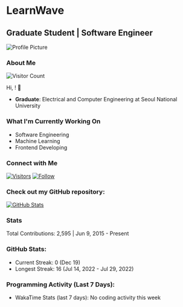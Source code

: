 # LearnWave
## Graduate Student | Software Engineer

![Profile Picture](banner.jpg)

### About Me
![Visitor Count](https://img.shields.io/badge/visitors-22421-blue)

Hi, ! 👋

- **Graduate**: Electrical and Computer Engineering at Seoul National University

### What I'm Currently Working On
- Software Engineering
- Machine Learning
- Frontend Developing

### Connect with Me
[![Visitors](badge-for-visitors)](link-to-profile) [![Follow](badge-for-follow)](link-to-follow)

### Check out my GitHub repository:
<div>
  <p>
    <a href="https://github.com/acensia/FasWeb">
      <img src="https://github-readme-stats.vercel.app/api/pin/?username=acensia&repo=FasWeb" alt="GitHub Stats" />
    </a>
  </p>
</div>

### Stats
Total Contributions: 2,595 | Jun 9, 2015 - Present

### GitHub Stats:
- Current Streak: 0 (Dec 19)
- Longest Streak: 16 (Jul 14, 2022 - Jul 29, 2022)

### Programming Activity (Last 7 Days):
- WakaTime Stats (last 7 days): No coding activity this week



<!--
### Hi there 👋
**acensia/acensia** is a ✨ _special_ ✨ repository because its `README.md` (this file) appears on your GitHub profile.

Here are some ideas to get you started:

- 🔭 I’m currently working on ...
- 🌱 I’m currently learning ...
- 👯 I’m looking to collaborate on ...
- 🤔 I’m looking for help with ...
- 💬 Ask me about ...
- 📫 How to reach me: ...
- 😄 Pronouns: ...
- ⚡ Fun fact: ...
-->
